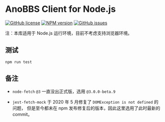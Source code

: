 # AnoBBS Client for Node.js

[![GitHub license](https://img.shields.io/github/license/FToovvr/anobbs-client-js.svg)](https://github.com/FToovvr/anobbs-client-js/blob/master/LICENSE)
[![NPM version](https://img.shields.io/npm/v/anobbs-client)](http://npmjs.com/package/anobbs-client)
[![GitHub issues](https://img.shields.io/github/issues/FToovvr/anobbs-client-js.svg)](https://GitHub.com/FToovvr/anobbs-client-js/issues/)

注：本库适用于 Node.js 运行环境，目前不考虑支持浏览器环境。

## 测试

`npm run test`

## 备注

* `node-fetch` `@3` 一直没出正式版，选用 `@3.0.0-beta.9`

* `jest-fetch-mock` 于 2020 年 5 月修复了 `DOMException is not defined` 的问题，
    但是至今都未在 npm 发布修复后的版本，因此这里选用了此时最新的 commit。